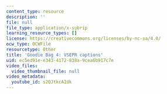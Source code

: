 ```yaml
---
content_type: resource
description: ''
file: null
file_type: application/x-subrip
learning_resource_types: []
license: https://creativecommons.org/licenses/by-nc-sa/4.0/
ocw_type: OCWFile
resourcetype: Other
title: 'Goodie Bag 4: VSEPR captions'
uid: ec5ed91e-e343-4172-838a-9cea6b917c7e
video_files:
  video_thumbnail_file: null
video_metadata:
  youtube_id: s2QJtkcA1Uk
---
```

